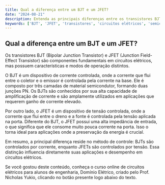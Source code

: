 ```yaml
---
title: Qual a diferença entre um BJT e um JFET?
date: "2024-08-21"
description: Entenda as principais diferenças entre os transistores BJT e JFET no contexto de circuitos elétricos.
keywords: ['BJT', 'JFET', 'transistores', 'circuitos elétricos', 'semicondutores']
---
```


## Qual a diferença entre um BJT e um JFET?

Os transistores BJT (Bipolar Junction Transistor) e JFET (Junction Field-Effect Transistor) são componentes fundamentais em circuitos elétricos, mas possuem características e modos de operação distintos.

O BJT é um dispositivo de corrente controlada, onde a corrente que flui entre o coletor e o emissor é controlada pela corrente na base. Ele é composto por três camadas de material semicondutor, formando duas junções PN. Os BJTs são conhecidos por sua alta capacidade de amplificação de corrente e são amplamente utilizados em aplicações que requerem ganho de corrente elevado.

Por outro lado, o JFET é um dispositivo de tensão controlada, onde a corrente que flui entre o dreno e a fonte é controlada pela tensão aplicada na porta. Diferente do BJT, o JFET possui uma alta impedância de entrada, o que significa que ele consome muito pouca corrente na porta. Isso o torna ideal para aplicações onde a preservação da energia é crucial.

Em resumo, a principal diferença reside no método de controle: BJTs são controlados por corrente, enquanto JFETs são controlados por tensão. Essa distinção influencia diretamente suas aplicações e desempenho em circuitos elétricos.

Se você gostou deste conteúdo, conheça o curso online de circuitos elétricos para alunos de engenharia, Domínio Elétrico, criado pelo Prof. Nicholas Yukio, clicando no botão presente logo abaixo do texto.